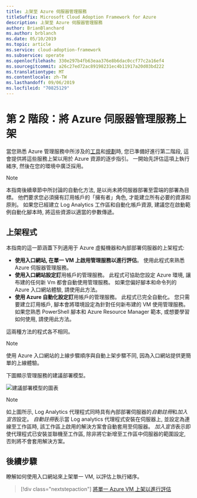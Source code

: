 ```yaml
---
title: 上架至 Azure 伺服器管理服務
titleSuffix: Microsoft Cloud Adoption Framework for Azure
description: 上架至 Azure 伺服器管理服務
author: BrianBlanchard
ms.author: brblanch
ms.date: 05/10/2019
ms.topic: article
ms.service: cloud-adoption-framework
ms.subservice: operate
ms.openlocfilehash: 330e297b4fb63eaa376e8b6dac0ccf77c2a16ef4
ms.sourcegitcommit: a26c27ed72ac89198231ec4b11917a20d03bd222
ms.translationtype: MT
ms.contentlocale: zh-TW
ms.lasthandoff: 09/06/2019
ms.locfileid: "70825129"
---
```

# <a name="phase-2-onboarding-azure-server-management-services"></a>第 2 階段：將 Azure 伺服器管理服務上架

當您熟悉 Azure 管理服務中所涉及的[工具](./tools-services.md)和[規劃](./prerequisites.md)時, 您已準備好進行第二階段, 這會提供將這些服務上架以用於 Azure 資源的逐步指引。 一開始先評估這項上執行緒序, 然後在您的環境中廣泛採用。

> [!NOTE]
> 本指南後續章節中所討論的自動化方法, 是以尚未將伺服器部署至雲端的部署為目標。 他們要求您必須擁有訂用帳戶的「擁有者」角色, 才能建立所有必要的資源和原則。 如果您已經建立 Log Analytics 工作區和自動化帳戶資源, 建議您在啟動範例自動化腳本時, 將這些資源以適當的參數傳遞。

## <a name="onboarding-processes"></a>上架程式

本指南的這一節涵蓋下列適用于 Azure 虛擬機器和內部部署伺服器的上架程式:

- **使用入口網站, 在單一 VM 上啟用管理服務以進行評估**。 使用此程式來熟悉 Azure 伺服器管理服務。
- **使用入口網站設定訂**用帳戶的管理服務。 此程式可協助您設定 Azure 環境, 讓布建的任何新 Vm 都會自動使用管理服務。 如果您偏好腳本和命令列的 Azure 入口網站體驗, 請使用此方法。
- **使用 Azure 自動化設定訂**用帳戶的管理服務。 此程式已完全自動化。 您只需要建立訂用帳戶, 腳本會將環境設定為針對任何新布建的 VM 使用管理服務。 如果您熟悉 PowerShell 腳本和 Azure Resource Manager 範本, 或想要學習如何使用, 請使用此方法。

這兩種方法的程式各不相同。

> [!NOTE]
> 使用 Azure 入口網站的上線步驟順序與自動上架步驟不同, 因為入口網站提供更簡單的上線體驗。

下圖顯示管理服務的建議部署模型。 

![建議部署模型的圖表](./media/recommended-deployment.png)

> [!NOTE]
> 如上圖所示, Log Analytics 代理程式同時具有內部部署伺服器的*自動註冊*和*加入宣告*設定。 *自動註冊*表示當 Log analytics 代理程式安裝在伺服器上, 並設定為連線至工作區時, 該工作區上啟用的解決方案會自動套用至伺服器。 *加入宣告*表示即使代理程式已安裝並聯機至工作區, 除非將它新增至工作區中伺服器的範圍設定, 否則將不會套用解決方案。

## <a name="next-steps"></a>後續步驟

瞭解如何使用入口網站來上架單一 VM, 以評估上執行緒序。

> [!div class="nextstepaction"]
> [將單一 Azure VM 上架以進行評估](./onboard-single-vm.md)
